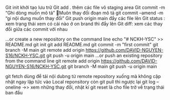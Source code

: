 
Git init khởi tạo lưu trữ
Git add . thêm các file vô staging area
Git commit -m “Ghi dòng muốn mô tả”
Muôn thay đổi đoạn mô tả git commit –amend -m “gi nội dung muốn thay đổi”
Git push origin main đẩy các file lên 
Git status : xem trạng thái xem có cái nào ở on brand thì đẩy lên 
Git diff: xem các thay đổi giữa các commit với nhau

…or create a new repository on the command line
echo "# NCKH-YSC" >> README.md
git init
git add README.md
git commit -m "first commit"
git branch -M main
git remote add origin https://github.com/DAVID-NGUYEN-S16/NCKH-YSC.git
git push -u origin main
…or push an existing repository from the command line
git remote add origin https://github.com/DAVID-NGUYEN-S16/NCKH-YSC.git
git branch -M main
git push -u origin main

git fetch dùng để tải nội dubng từ remote repository xuống mà không cập nhật ngay lập tức vào Local reponsitory
còn git pull thì ngược lại
git log –oneline ->> xem những thay đổi, nhật kí
git reset là cho file trở về trạng thái ban đầu

